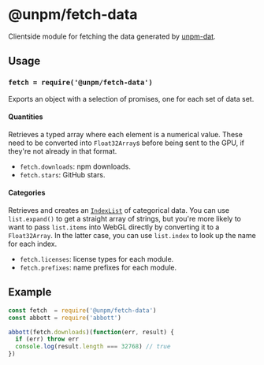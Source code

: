 # @unpm/fetch-data

Clientside module for fetching the data generated by
[unpm-dat](../unpm-dat/).

## Usage

### `fetch = require('@unpm/fetch-data')`

Exports an object with a selection of promises,
one for each set of data set.

#### Quantities

Retrieves a typed array where each element is a numerical
value. These need to be converted into `Float32Array`s
before being sent to the GPU, if they're not already in
that format.

* `fetch.downloads`: npm downloads.
* `fetch.stars`: GitHub stars.

#### Categories

Retrieves and creates an [`IndexList`](../index-list/)
of categorical data. You can use `list.expand()` to get
a straight array of strings, but you're more likely to want
to pass `list.items` into WebGL directly by converting it to
a `Float32Array`. In the latter case, you can use
`list.index` to look up the name for each index.

* `fetch.licenses`: license types for each module.
* `fetch.prefixes`: name prefixes for each module.

## Example

``` javascript
const fetch  = require('@unpm/fetch-data')
const abbott = require('abbott')

abbott(fetch.downloads)(function(err, result) {
  if (err) throw err
  console.log(result.length === 32768) // true
})
```
